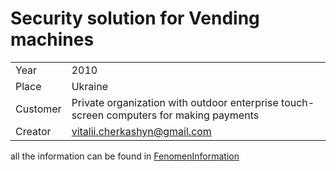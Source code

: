 # Security solution for Vending machines
|          |          |
|----------|----------|
|     Year | 2010   |
|    Place | Ukraine   |
| Customer | Private organization with outdoor enterprise touch-screen computers for making payments   |
| Creator  | vitalii.cherkashyn@gmail.com |  

all the information can be found in [FenomenInformation](https://github.com/cherkavi/fenomen-project/tree/main/FenomenInformation)

